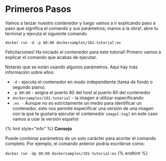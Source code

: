 # Primeros Pasos

Vamos a lanzar nuestro contenedor y luego vamos a ir explicando paso a paso que significa el comando y sus parámetros; manos a la obra!, abre tu terminal y ejecuta el siguiente comando

```text
docker run -d -p 80:80 dockersamples/101-tutorial:es
```

Felicitaciones! Ha iniciado el contenedor para este tutorial! Primero vamos a explicar el comando que acabas de ejecutar.

Notarás que se están usando algunos parámetros. Aquí hay más información sobre ellos:

* `-d` - ejecuta el contenedor en modo independiente \(tarea de fondo o segundo plano\).
* `-p 80:80` - asigna el puerto 80 del host al puerto 80 del contenedor
* `dockersamples/101-tutorial` - la imagen a utilizar especificando
* `:es -` Aunque no es estrictamente un medio para identificar un contenedor, esto nos permite  especificar una versión de una imagen con la que te gustaría ejecutar el contenedor `image[:tag]` en este caso vamos a usar la versión español

{% hint style="info" %}
**Consejo**

Puede combinar parámetros de un solo carácter para acortar el comando completo. Por ejemplo, el comando anterior podría escribirse como:

`docker run -dp 80:80 dockersamples/101-tutorial:es`
{% endhint %}

